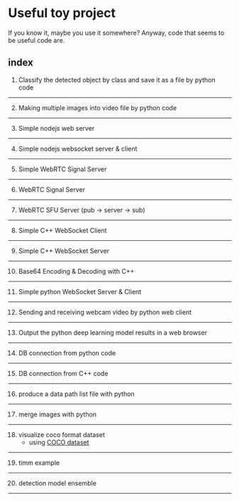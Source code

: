 # Useful toy project

If you know it, maybe you use it somewhere?
Anyway, code that seems to be useful code are. 


## index
1. Classify the detected object by class and save it as a file by python code
---
2. Making multiple images into video file by python code
---
3. Simple nodejs web server
---
4. Simple nodejs websocket server & client
---
5. Simple WebRTC Signal Server
---
6. WebRTC Signal Server
---
7. WebRTC SFU Server (pub -> server -> sub)
---
8. Simple C++ WebSocket Client
---
9. Simple C++ WebSocket Server
---
10. Base64 Encoding & Decoding with C++
---
11. Simple python WebSocket Server & Client
---
12. Sending and receiving webcam video by python web client
---
13. Output the python deep learning model results in a web browser
---
14. DB connection from python code
---
15. DB connection from C++ code
---
16. produce a data path list file with python
---
17. merge images with python
---
18. visualize coco format dataset
    - using [COCO dataset](https://cocodataset.org)
---
19. timm example
---
20. detection model ensemble
---
